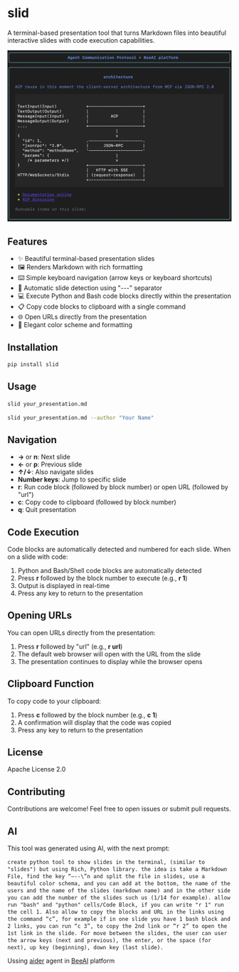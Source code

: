 # slid

A terminal-based presentation tool that turns Markdown files into beautiful interactive slides with code execution capabilities. 

![Terminal Slides Screenshot](assets/screen.jpeg)

## Features

- ✨ Beautiful terminal-based presentation slides
- 🖼️ Renders Markdown with rich formatting
- ⌨️ Simple keyboard navigation (arrow keys or keyboard shortcuts)
- 🔄 Automatic slide detection using "---" separator
- 💻 Execute Python and Bash code blocks directly within the presentation
- 📋 Copy code blocks to clipboard with a single command
- 🌐 Open URLs directly from the presentation
- 🎨 Elegant color scheme and formatting

## Installation
```bash
pip install slid
```

## Usage

```bash
slid your_presentation.md
```

```bash
slid your_presentation.md --author "Your Name"
```

## Navigation

- **→** or **n**: Next slide
- **←** or **p**: Previous slide
- **↑/↓**: Also navigate slides
- **Number keys**: Jump to specific slide
- **r**: Run code block (followed by block number) or open URL (followed by "url")
- **c**: Copy code to clipboard (followed by block number)
- **q**: Quit presentation

## Code Execution

Code blocks are automatically detected and numbered for each slide. When on a slide with code:

1. Python and Bash/Shell code blocks are automatically detected
2. Press **r** followed by the block number to execute (e.g., **r 1**)
3. Output is displayed in real-time
4. Press any key to return to the presentation

## Opening URLs

You can open URLs directly from the presentation:

1. Press **r** followed by "url" (e.g., **r url**)
2. The default web browser will open with the URL from the slide
3. The presentation continues to display while the browser opens

## Clipboard Function

To copy code to your clipboard:

1. Press **c** followed by the block number (e.g., **c 1**)
2. A confirmation will display that the code was copied
3. Press any key to return to the presentation

## License

Apache License 2.0

## Contributing

Contributions are welcome! Feel free to open issues or submit pull requests.

## AI

This tool was generated using AI, with the next prompt:

```prompt
create python tool to show slides in the terminal, (similar to "slides") but using Rich, Python library. the idea is take a Markdown File, find the key “—--\”n and split the file in slides, use a beautiful color schema, and you can add at the bottom, the name of the users and the name of the slides (markdown name) and in the other side you can add the number of the slides such us (1/14 for example). allow run "bash" and "python" cells/Code Block, if you can write "r 1" run the cell 1. Also allow to copy the blocks and URL in the links using the command “c”, for example if in one slide you have 1 bash block and 2 links, you can run “c 3”, to copy the 2nd link or “r 2” to open the 1st link in the slide. For move between the slides, the user can user the arrow keys (next and previous), the enter, or the space (for next), up key (beginning), down key (last slide).
```

Ussing [aider](https://aider.chat) agent in [BeeAI](https://beeai.dev) platform
